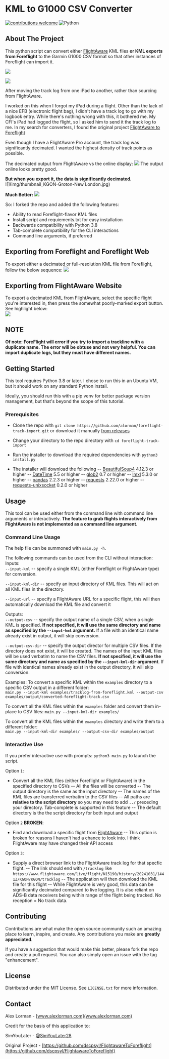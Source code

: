 # KML to G1000 CSV Converter
[![contributions welcome](https://img.shields.io/badge/contributions-welcome-brightgreen.svg?style=flat)](https://github.com/alorman/foreflight-track-import/issues)  ![Python](https://img.shields.io/badge/python-3.8-blue.svg)  


## About The Project

This python script can convert either [FlightAware](https://www.flightaware.com/) KML files **or KML exports from Foreflight** to the Garmin G1000 CSV format so that other instances of Foreflight can import it. 

![](img/ipad-to-ipad.svg)

![](img/flightaware-to-ipad.svg)

After moving the track log from one iPad to another, rather than sourcing from FlightAware.   

I worked on this when I forgot my iPad during a flight. Other than the lack of a nice EFB (electronic flight bag), I didn't have a track log to go with my logbook entry. While there's nothing wrong with this, it bothered me. My CFI's iPad had logged the flight, so I asked him to send it the track log to me.
In my search for converters, I found the original project [FlightAware to Foreflight](https://github.com/dscpsyl/FlightawareToForeflight)  

Even though I have a FlightAware Pro account, the track log was significantly decimated. I wanted the highest density of track points as possible.

The decimated output from FlightAware vs the online display:
![](img/flight-aware-online-track.PNG)
The output online looks pretty good. 

**But when you export it, the data is significantly decimated.**  
![](img/thumbnail_KGON-Groton-New London.jpg)  


**Much Better:**
![](img/high-res-trackline.jpg) 

So:
I forked the repo and added the following features:  
- Ability to read Foreflight-flavor KML files
- Install script and requiements.txt for easy installation
- Backwards compatibility with Python 3.8
- Tab-complete compatibility for the CLI interactions
- Command line arguments, if preferred


## Exporting from Foreflight and Foreflight Web
To export either a decimated or full-resolution KML file from Foreflight, follow the below sequence:
![](img/export-from-foreflight.gif)


## Exporting from FlightAware Website
To export a decimated KML from FlightAware, select the specific flight you're interested in, then press the somewhat poorly-marked export button. See highlight below:  
![](img/foreflight-kml.PNG)  

## NOTE
**Of note: ForeFlight will error if you try to import a trackline with a duplicate name. The error will be obtuse and not very helpful. You can import duplicate logs, but they must have different names.**

## Getting Started

This tool requires Python 3.8 or later. I chose to run this in an Ubuntu VM, but it should work on any standard Python install.

Ideally, you should run this with a pip venv for better package version management, but that's beyond the scope of this tutorial. 

### Prerequisites

- Clone the repo with `git clone https://github.com/alorman/foreflight-track-import.git` or download it manually [from releases](https://github.com/alorman?tab=packages&repo_name=foreflight-track-import)

- Change your directory to the repo directory with `cd foreflight-track-import`

- Run the installer to download the required dependencies with `python3 install.py`

- The installer will download the following
-- [BeautifulSoup4](https://pypi.org/project/beautifulsoup4/) 4.12.3 or higher
-- [DateTime](https://pypi.org/project/DateTime/) 5.5 or higher
-- [glob2](https://pypi.org/project/glob2/) 0.7 or higher
-- [lmxl](https://pypi.org/project/lxml/) 5.3.0 or higher
-- [pandas](https://pypi.org/project/pandas/) 2.2.3 or higher
-- [requests](https://pypi.org/project/requests/) 2.22.0 or higher
-- [requests-unixsocket](https://pypi.org/project/requests-unixsocket/) 0.2.0 or higher


## Usage

This tool can be used either from the command line with command line arguments or interactively. **The feature to grab flights interactively from FlightAware is not implemented as a command line argument.**

### Command Line Usage

The help file can be summoned with `main.py -h`.  

The following commands can be used from the CLI without interaction:  
Inputs:  
`--input-kml` -- specify a single KML (either Foreflight or FlightAware type) for conversion.  

`--input-kml-dir` -- specify an input directory of KML files. This will act on all KML files in the directory.  

`--input-url` -- specify a FlightAware URL for a specific flight, this will then automatically download the KML file and convert it

Outputs:  
`--output-csv` -- specify the output name of a single CSV, when a single KML is specified. **If not specified, it will use the same directory and name as specified by the `--input-kml` argument.** If a file with an identical name already exist in output, it will skip conversion.  

`--output-csv-dir` -- specify the output director for multiple CSV files. If the directory does not exist, it will be created. The names of the input KML files will be used verbatim to name the CSV files. **If not specified, it will use the same directory and name as specified by the `--input-kml-dir` argument**. If file with identical names already exist in the output directory, it will skip conversion.

Examples:
To convert a specific KML within the `examples` directory to a specific CSV output in a different folder:  
`main.py --input-kml examples/tracklog-from-foreflight.kml --output-csv examples/output/converted-foreflight-track.csv`  

To convert all the KML files within the `examples` folder and convert them in-place to CSV files:
`main.py --input-kml-dir examples/`  

To convert all the KML files within the `examples` directory and write them to a different folder:  
`main.py --input-kml-dir examples/ --output-csv-dir examples/output`


### Interactive Use

If you prefer interactive use with prompts:
`python3 main.py` to launch the script.  

Option `1`:  
- Convert all the KML files (either Foreflight or FlightAware) in the specified directory to CSVs
-- All the files will be converted
-- The output directory is the same as the input directory
-- The names of the KML files are transferred verbatim to the CSV files
-- All paths are **relative to the script directory** so you may need to add `../` preceding your directory. Tab-complete is supported in this feature
-- The default directory is the the script directory for both input and output

Option `2` **BROKEN**:  
- Find and download a specific flight from [FlightAware](https://www.flightaware.com/)
-- This option is broken for reasons I haven't had a chance to look into. I think FlightAware may have changed their API access  

Option `3`:  
- Supply a direct browser link to the FlightAware track log for that specfic flight. 
-- The link should end with `/tracklog` like `https://www.flightaware.com/live/flight/N15190/history/20241031/1441Z/KGON/KGON/tracklog`
-- The application will then download the KML file for this flight
-- While FlightAware is very good, this data can be significantly decimated compared to live logging. It is also reliant on ADS-B data receivers being within range of the flight being tracked. No reception = No track data.


## Contributing

Contributions are what make the open source community such an amazing place to learn, inspire, and create. Any contributions you make are **greatly appreciated**.

If you have a suggestion that would make this better, please fork the repo and create a pull request. You can also simply open an issue with the tag "enhancement".

## License

Distributed under the MIT License. See `LICENSE.txt` for more information.


## Contact
Alex Lorman - [www.alexlorman.com](www.alexlorman.com)

Credit for the basis of this application to:

SimYouLater - [@SimYouLater28](https://twitter.com/SimYouLater28)

Original Project - [https://github.com/dscpsyl/FlightawareToForeflight](https://github.com/dscpsyl/FlightawareToForeflight)

